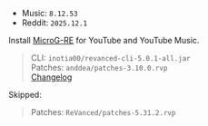 - Music: `8.12.53`  
- Reddit: `2025.12.1`  

Install [MicroG-RE](https://github.com/WSTxda/MicroG-RE/releases) for YouTube and YouTube Music.
  
> CLI: `inotia00/revanced-cli-5.0.1-all.jar`  
> Patches: `anddea/patches-3.10.0.rvp`  
> [Changelog](https://github.com/anddea/revanced-patches/releases/tag/v3.10.0)  

Skipped:  
> Patches: `ReVanced/patches-5.31.2.rvp`    
